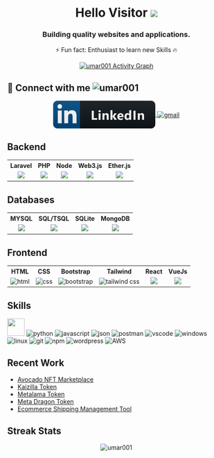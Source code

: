 
<h1 align="center">
  Hello Visitor
  <img src="https://media.giphy.com/media/hvRJCLFzcasrR4ia7z/giphy.gif" width="30">
</h1>

<h3 align="center">Building quality websites and applications. </h3>

<!-- <p align="center"> 💼 Working at <a href="https://leadconcept.com/">LEADconcept Solution Leaders</a> </p>  -->
<p align="center"> ⚡ Fun fact: Enthusiast to learn new Skills 🔥 </p>

<p align="center">
  <a href="/"><img alt="umar001 Activity Graph" src="[https://github-readme-stats.vercel.app/api/top-langs/?username=umar001&theme=radical&langs_count=8&layout=compact](https://github-readme-stats-sigma-five.vercel.app/api/top-langs/?username=umar001&theme=radical&langs_count=8&layout=compact)"></a>
 </p>
 
 <h2>🔌 Connect with me <img src="https://komarev.com/ghpvc/?username=umar001&color=green" alt="umar001" /> </h2>
 
 <p align="center">
  <a href="https://www.linkedin.com/in/umar-naveed-10540a175/">
    <img align="center" src="https://github.com/ryihan/ryihan-material/blob/main/Icon/linkedin.svg" alt="linkedin" />
  </a>
  <a href="mailto:umarnaveed001@gmail.com">
    <img align="center" src="https://github.com/keikomori/icons-badges/blob/master/badges/Gmail/gmail.svg" alt="gmail" />
  </a>
<!--   <a href="https://stackoverflow.com/users/9658195/hassan-malik">
    <img align="center" src="https://github.com/keikomori/icons-badges/blob/master/badges/Stackoverflow/stackoverflow.svg" alt="stackoverflow" />
  </a> -->
</p>

<h2> Backend </h2>

<table class="mx-0">
  <tr>
    <th align="center">Laravel</th>
    <th align="center">PHP</th>
<!--     <th align="center">Django</th> -->
    <th align="center">Node</th>
    <th align="center">Web3.js</th>
    <th align="center">Ether.js</th>
  </tr>
  <tr>
    <td align="center">
      <img src="https://upload.wikimedia.org/wikipedia/commons/thumb/9/9a/Laravel.svg/1200px-Laravel.svg.png" height="60">
    </td>
    <td align="center">
      <img src="https://i0.wp.com/phpmagazine.net/wp-content/uploads/2020/09/php8.png?fit=420%2C206&ssl=1" height="60">
    </td>
<!--     <td align="center">
      <img src="https://img.icons8.com/color/50/000000/django.png" height="60">
    </td>  -->
    <td align="center">
      <img src="https://img.icons8.com/color/48/000000/nodejs.png" height="60">
    </td>  
    <td align="center">
      <img src="https://seeklogo.com/images/W/web3js-logo-62DEE79B50-seeklogo.com.png" height="60">
    </td> 
    <td align="center">
      <img src="https://res.cloudinary.com/divzjiip8/image/upload/v1624392472/logos/ethers_blue.png" height="60">
    </td> 
  </tr>
</table>

<h2> Databases </h2>

<table>
  <tr>
    <th align="center">MYSQL</th>
    <th align="center">SQL/TSQL</th>
    <th align="center">SQLite</th>
    <th align="center">MongoDB</th>
  </tr>
  <tr>
    <td align="center">
     <img src="https://img.icons8.com/color/48/000000/mysql-logo.png"/>
    </td>
    <td align="center">
     <img src="https://img.icons8.com/nolan/64/sql.png"/>
    </td>
    <td align="center">
      <img src="https://img.icons8.com/doodle/48/000000/feather.png"/>
    </td> 
    <td align="center">
     <img src="https://img.icons8.com/color/48/000000/mongodb.png"/>
    </td>  
  </tr>
</table>

<h2> Frontend </h2>

<table>
  <tr>
    <th align="center">HTML</th>
    <th align="center">CSS</th>
    <th align="center">Bootstrap</th>
    <th align="center">Tailwind</th>
    <th align="center">React</th>
    <th align="center">VueJs</th>
  </tr>
  <tr>
    <td align="center">
     <img src="https://img.icons8.com/nolan/64/html-5.png" alt="html" />
    </td>
    <td align="center">
     <img src="https://img.icons8.com/dusk/64/000000/css3.png" alt="css" />
    </td>
    <td align="center">
      <img src="https://img.icons8.com/color/48/000000/bootstrap.png" alt="bootstrap"/>
    </td> 
    <td align="center">
      <img src="https://tailwindcss.com/_next/static/media/tailwindcss-mark.cb8046c163f77190406dfbf4dec89848.svg" alt="tailwind css" />
    </td>  
    <td align="center">
      <img src="https://img.icons8.com/plasticine/48/000000/react.png"/>
    </td>
    <td align="center">
      <img src="https://img.icons8.com/color/48/000000/vue-js.png"/>
    </td>
  </tr>
</table>

<h2> Skills </h2>

<p>
  <span><img src="https://img.icons8.com/ios/50/000000/php-logo.png" width="40" height="40"></span>
  <span><img src="https://img.icons8.com/dusk/64/000000/python.png" width="40" height="40" alt="python"></span>
  <span><img src="https://img.icons8.com/dusk/64/000000/javascript.png" width="40" height="40" alt="javascript"></span>
  <span><img src="https://img.icons8.com/color/48/000000/json.png" width="40" height="40" alt="json"></span>
  <span><img src="https://img.icons8.com/dusk/64/000000/postman-api.png"  width="40" height="40" alt="postman"></span>
  <span><img src="https://github.com/keikomori/icons-badges/blob/master/icons/VSCode/vscode.svg" alt="vscode" width="40" height="40"></span>
  <span><img src="https://github.com/keikomori/icons-badges/blob/master/icons/Windows/windows.svg" alt="windows" width="40" height="40"></span>
  <span><img src="https://img.icons8.com/dusk/64/000000/linux.png" width="40" height="40" alt="linux"></span>
  <span><img src="https://github.com/keikomori/icons-badges/blob/master/icons/Git/git.svg" alt="git" width="40" height="40"alt="git"/></span>
  <span><img src="https://img.icons8.com/color/48/000000/npm.png" alt="npm" width="40" height="40"></span>
  <span><img src="https://github.com/keikomori/icons-badges/blob/master/icons/WordPress/wordpress.svg" alt="wordpress" width="40" height="40"/></span>
  <span><img src="https://img.icons8.com/color/72/amazon-web-services.png" alt="AWS" width="40" height="40"/></span>
</p>

<h2> Recent Work </h2>
<ul>
<li><a href="https://avonftmarket.io/">Avocado NFT Marketplace</a></li>
<li><a href="https://kaizilla.io/">Kaizilla Token</a></li>
<li><a href="https://metalama.io/">Metalama Token</a></li>
<li><a href="https://meta-dragon.quest/">Meta Dragon Token</a></li>
<li><a href="https://ecommerceshipping.io/">Ecommerce Shipping Management Tool</a></li>
</ul>

<h2>Streak Stats</h2>

<p align="center">
  <img src="http://github-readme-streak-stats.herokuapp.com?user=umar001&theme=dracula" alt="umar001" />
</p>
<!--
**umar001/umar001** is a ✨ _special_ ✨ repository because its `README.md` (this file) appears on your GitHub profile.**
-->
